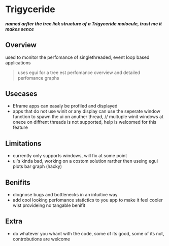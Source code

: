 # Trigyceride
##### named arfter the tree lick structure of a Trigyceride molocule, trust me it makes sence


## Overview
used to monitor the perfomance of singlethreaded, event loop based applications
> uses egui for a tree est perfomance overview and detailed perfomance graphs

## Usecases
- Eframe apps can easaly be profiled and displayed
- apps that do not use winit or any display can use the seperate window function to spawn the ui on anuther thread, // multuple winit windows at onece on diffrent threads is not supported, help is welcomed for this feature 

## Limitations 
- currently only supports windows, will fix at some point
- ui's kinda bad, working on a costom solution rarther then useing egui plots bar graph (hacky)

## Benifits
- diognose bugs and bottlenecks in an intuitive way
- add cool looking perfomance statictics to you app to make it feel cooler wist provideing no tangable benifit 

## Extra 
- do whatever you whant with the code, some of its good, some of its not, controbutions are welcome
